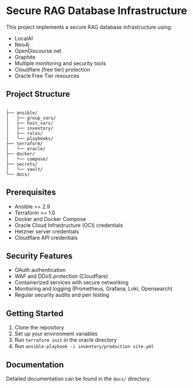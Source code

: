# Secure RAG Database Infrastructure

This project implements a secure RAG database infrastructure using:
- LocalAI
- Neo4j
- OpenDiscourse.net
- Graphite
- Multiple monitoring and security tools
- Cloudflare (free tier) protection
- Oracle Free Tier resources

## Project Structure

```
.
├── ansible/
│   ├── group_vars/
│   ├── host_vars/
│   ├── inventory/
│   ├── roles/
│   └── playbooks/
├── terraform/
│   └── oracle/
├── docker/
│   └── compose/
├── secrets/
│   └── vault/
└── docs/
```

## Prerequisites

- Ansible >= 2.9
- Terraform >= 1.0
- Docker and Docker Compose
- Oracle Cloud Infrastructure (OCI) credentials
- Hetzner server credentials
- Cloudflare API credentials

## Security Features

- OAuth authentication
- WAF and DDoS protection (Cloudflare)
- Containerized services with secure networking
- Monitoring and logging (Prometheus, Grafana, Loki, Opensearch)
- Regular security audits and pen testing

## Getting Started

1. Clone the repository
2. Set up your environment variables
3. Run `terraform init` in the oracle directory
4. Run `ansible-playbook -i inventory/production site.yml`

## Documentation

Detailed documentation can be found in the `docs/` directory.
